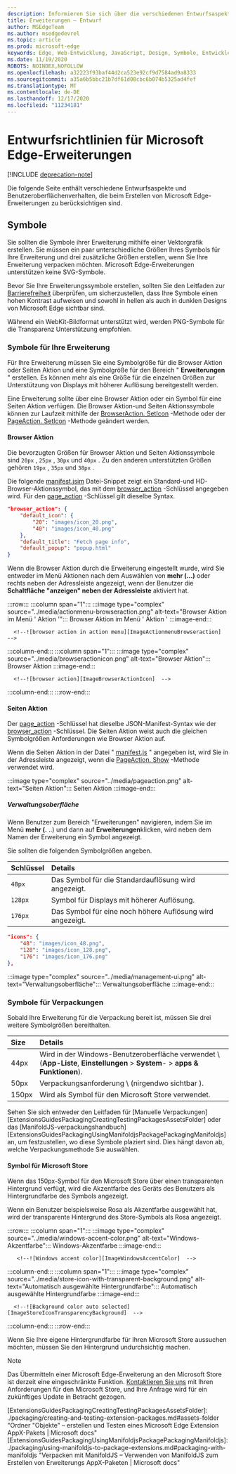 ```yaml
---
description: Informieren Sie sich über die verschiedenen Entwurfsaspekte und das Benutzeroberflächenverhalten, die beim Erstellen von Microsoft Edge-Erweiterungen zu berücksichtigen sind.
title: Erweiterungen – Entwurf
author: MSEdgeTeam
ms.author: msedgedevrel
ms.topic: article
ms.prod: microsoft-edge
keywords: Edge, Web-Entwicklung, JavaScript, Design, Symbole, Entwickler
ms.date: 11/19/2020
ROBOTS: NOINDEX,NOFOLLOW
ms.openlocfilehash: a32223f93baf44d2ca523e92cf9d7584ad9a8333
ms.sourcegitcommit: a35a6b5bbc21b7df61d08cbc6b074b5325ad4fef
ms.translationtype: MT
ms.contentlocale: de-DE
ms.lasthandoff: 12/17/2020
ms.locfileid: "11234181"
---
```

# Entwurfsrichtlinien für Microsoft Edge-Erweiterungen  

[!INCLUDE [deprecation-note](../includes/deprecation-note.md)]  

Die folgende Seite enthält verschiedene Entwurfsaspekte und Benutzeroberflächenverhalten, die beim Erstellen von Microsoft Edge-Erweiterungen zu berücksichtigen sind.  

## Symbole  

Sie sollten die Symbole ihrer Erweiterung mithilfe einer Vektorgrafik erstellen.  Sie müssen ein paar unterschiedliche Größen Ihres Symbols für Ihre Erweiterung und drei zusätzliche Größen erstellen, wenn Sie Ihre Erweiterung verpacken möchten.  Microsoft Edge-Erweiterungen unterstützen keine SVG-Symbole.  

Bevor Sie Ihre Erweiterungssymbole erstellen, sollten Sie den Leitfaden zur [Barrierefreiheit][ExtensionsGuidesAccessibility] überprüfen, um sicherzustellen, dass Ihre Symbole einen hohen Kontrast aufweisen und sowohl in hellen als auch in dunklen Designs von Microsoft Edge sichtbar sind.  

Während ein WebKit-Bildformat unterstützt wird, werden PNG-Symbole für die Transparenz Unterstützung empfohlen.  

### Symbole für Ihre Erweiterung  

Für Ihre Erweiterung müssen Sie eine Symbolgröße für die Browser Aktion oder Seiten Aktion und eine Symbolgröße für den Bereich " **Erweiterungen** " erstellen.  Es können mehr als eine Größe für die einzelnen Größen zur Unterstützung von Displays mit höherer Auflösung bereitgestellt werden.  

Eine Erweiterung sollte über eine Browser Aktion oder ein Symbol für eine Seiten Aktion verfügen.  Die Browser Aktion-und Seiten Aktionssymbole können zur Laufzeit mithilfe der [BrowserAction. SetIcon][MSDApiBrowseractionSeticon] -Methode oder der [PageAction. SetIcon][MDNApiPageactionSeticon] -Methode geändert werden.  

#### Browser Aktion  

Die bevorzugten Größen für Browser Aktion und Seiten Aktionssymbole sind `20px` , `25px` , `30px` und `40px` .  Zu den anderen unterstützten Größen gehören `19px` , `35px` und `38px` .  

Die folgende [manifest.jsim][ExtensionsApisupportManifestkeys] Datei-Snippet zeigt ein Standard-und HD-Browser-Aktionssymbol, das mit dem [browser_action][MDNManifestjsonBrowserAction] -Schlüssel angegeben wird.  Für den [page_action][MDNManifestjsonPageAction] -Schlüssel gilt dieselbe Syntax.  

```json
"browser_action": {
    "default_icon": {
        "20": "images/icon_20.png",
        "40": "images/icon_40.png"
    },
    "default_title": "Fetch page info",
    "default_popup": "popup.html"
}
```  

Wenn die Browser Aktion durch die Erweiterung eingestellt wurde, wird Sie entweder im Menü Aktionen nach dem Auswählen von **mehr (...)** oder rechts neben der Adressleiste angezeigt, wenn der Benutzer die **Schaltfläche "anzeigen" neben der Adressleiste** aktiviert hat.  

:::row:::
   :::column span="1":::
      :::image type="complex" source="../media/actionmenu-browseraction.png" alt-text="Browser Aktion im Menü ' Aktion '":::
         Browser Aktion im Menü ' Aktion ' :::image-end:::
      
      <!--![browser action in action menu][ImageActionmenuBrowseraction]  -->  
   :::column-end:::
   :::column span="1":::
      :::image type="complex" source="../media/browseractionicon.png" alt-text="Browser Aktion":::
         Browser Aktion :::image-end:::
      
      <!--![browser action][ImageBrowserActionIcon]  -->  
   :::column-end:::
:::row-end:::

#### Seiten Aktion  

Der [page_action][MDNManifestjsonPageAction] -Schlüssel hat dieselbe JSON-Manifest-Syntax wie der [browser_action][MDNManifestjsonBrowserAction] -Schlüssel.  Die Seiten Aktion weist auch die gleichen Symbolgrößen Anforderungen wie Browser Aktion auf.  

Wenn die Seiten Aktion in der Datei " [manifest.js][ExtensionsApisupportManifestkeys] " angegeben ist, wird Sie in der Adressleiste angezeigt, wenn die [PageAction. Show][MDNApiPageactionShow] -Methode verwendet wird.  

:::image type="complex" source="../media/pageaction.png" alt-text="Seiten Aktion":::
   Seiten Aktion
:::image-end:::

<!--![page action][ImagePageaction]  -->  

##### Verwaltungsoberfläche  

Wenn Benutzer zum Bereich "Erweiterungen" navigieren, indem Sie im Menü **mehr (.** ..) und dann auf **Erweiterungen**klicken, wird neben dem Namen der Erweiterung ein Symbol angezeigt.  

Sie sollten die folgenden Symbolgrößen angeben.  

| Schlüssel | Details |  
|:--- |:--- |  
| `48px` | Das Symbol für die Standardauflösung wird angezeigt. |  
| `128px` | Symbol für Displays mit höherer Auflösung. |  
| `176px` | Das Symbol für eine noch höhere Auflösung wird angezeigt. |  


```json
"icons": {
    "48": "images/icon_48.png",
    "128": "images/icon_128.png",
    "176": "images/icon_176.png"
},
```  

:::image type="complex" source="../media/management-ui.png" alt-text="Verwaltungsoberfläche":::
   Verwaltungsoberfläche
:::image-end:::

<!--![management UI][ImageManagementUi]  -->  

### Symbole für Verpackungen  

Sobald Ihre Erweiterung für die Verpackung bereit ist, müssen Sie drei weitere Symbolgrößen bereithalten.  

| Size | Details |  
|:--- |:--- |  
| 44px | Wird in der Windows-Benutzeroberfläche verwendet \ (**App-Liste**, **Einstellungen**  \>  **System**-  \>  **apps & Funktionen**\). |  
| 50px | Verpackungsanforderung \ (nirgendwo sichtbar \). |  
| 150px | Wird als Symbol für den Microsoft Store verwendet. |  


Sehen Sie sich entweder den Leitfaden für [Manuelle Verpackungen][ExtensionsGuidesPackagingCreatingTestingPackagesAssetsFolder] oder das [ManifoldJS-verpackungshandbuch][ExtensionsGuidesPackagingUsingManifoldjsPackagePackagingManifoldjs] an, um festzustellen, wo diese Symbole plaziert sind.  Dies hängt davon ab, welche Verpackungsmethode Sie auswählen.  

#### Symbol für Microsoft Store  

Wenn das 150px-Symbol für den Microsoft Store über einen transparenten Hintergrund verfügt, wird die Akzentfarbe des Geräts des Benutzers als Hintergrundfarbe des Symbols angezeigt.  

Wenn ein Benutzer beispielsweise Rosa als Akzentfarbe ausgewählt hat, wird der transparente Hintergrund des Store-Symbols als Rosa angezeigt.  

:::row:::
   :::column span="1":::
       :::image type="complex" source="../media/windows-accent-color.png" alt-text="Windows-Akzentfarbe":::
          Windows-Akzentfarbe :::image-end:::
       
       <!--![Windows accent color][ImageWindowsAccentColor]  -->  
   :::column-end:::
   :::column span="1":::
      :::image type="complex" source="../media/store-icon-with-transparent-background.png" alt-text="Automatisch ausgewählte Hintergrundfarbe":::
         Automatisch ausgewählte Hintergrundfarbe :::image-end:::
      
      <!--![Background color auto selected][ImageStoreIconTransparencyBackground]  -->  
   :::column-end:::
:::row-end:::

Wenn Sie Ihre eigene Hintergrundfarbe für Ihren Microsoft Store aussuchen möchten, müssen Sie den Hintergrund undurchsichtig machen.  

> [!NOTE]
> Das Übermitteln einer Microsoft Edge-Erweiterung an den Microsoft Store ist derzeit eine eingeschränkte Funktion.  [Kontaktieren Sie uns][AkaExtensionRequest] mit Ihren Anforderungen für den Microsoft Store, und Ihre Anfrage wird für ein zukünftiges Update in Betracht gezogen.  

<!-- image links -->  

<!--[ImageActionmenuBrowseraction]: ../media/actionmenu-browseraction.png "browser action in action menu"  -->  
<!--[ImageBrowserActionIcon]: ../media/browseractionicon.png "browser action"  -->  
<!--[ImagePageaction]: ../media/pageaction.png "page action"  -->  
<!--[ImageManagementUi]: ../media/management-ui.png "management UI"  -->  
<!--[ImageWindowsAccentColor]: ../media/windows-accent-color.png "Windows accent color"  -->  
<!--[ImageStoreIconTransparencyBackground]: ../media/store-icon-with-transparent-background.png "Background color auto selected"  -->  

<!-- links -->  

[ExtensionsGuidesAccessibility]: ./accessibility.md "Barrierefreiheit | Microsoft docs"  
[ExtensionsGuidesPackagingCreatingTestingPackagesAssetsFolder]: ./packaging/creating-and-testing-extension-packages.md#assets-folder "Ordner "Objekte" – erstellen und Testen eines Microsoft Edge Extension AppX-Pakets | Microsoft docs"  
[ExtensionsGuidesPackagingUsingManifoldjsPackagePackagingManifoldjs]: ./packaging/using-manifoldjs-to-package-extensions.md#packaging-with-manifoldjs "Verpacken mit ManifoldJS – Verwenden von ManifoldJS zum Erstellen von Erweiterungs AppX-Paketen | Microsoft docs"  

[ExtensionsApisupportManifestkeys]: ../API-support/supported-manifest-keys.md "Unterstützte manifestschlüssel | Microsoft docs"  

[AkaExtensionRequest]: https://aka.ms/extension-request "Erreichen Sie uns"  

[MSDApiBrowseractionSeticon]: https://developer.mozilla.org/Add-ons/WebExtensions/API/browserAction/setIcon "BrowserControl. SetIcon ()-API | MDN"  
[MDNApiPageactionSeticon]: https://developer.mozilla.org/Add-ons/WebExtensions/API/pageAction/setIcon "pagestyle. SetIcon ()-API | MDN"  
[MDNApiPageactionShow]: https://developer.mozilla.org/Add-ons/WebExtensions/API/pageAction/show "pagestyle. Show ()-API | MDN"  
[MDNManifestjsonBrowserAction]: https://developer.mozilla.org/docs/Mozilla/Add-ons/WebExtensions/manifest.json/browser_action "browser_action-manifest.js| MDN"  
[MDNManifestjsonPageAction]: https://developer.mozilla.org/docs/Mozilla/Add-ons/WebExtensions/manifest.json/page_action "page_action-manifest.js| MDN"  
